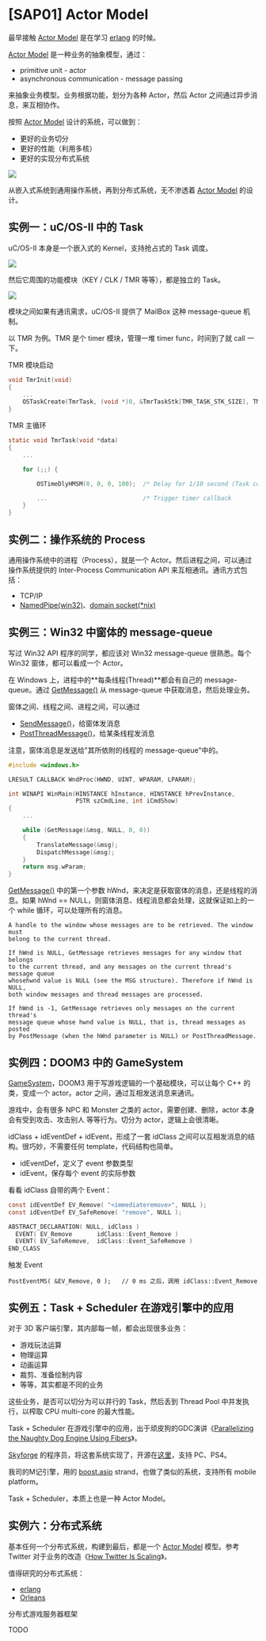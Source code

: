 # [SAP01] Actor Model

最早接触 [Actor Model][1] 是在学习 [erlang][2] 的时候。

[Actor Model][1] 是一种业务的抽象模型，通过：

 * primitive unit - actor
 * asynchronous communication - message passing

来抽象业务模型。业务根据功能，划分为各种 Actor，然后 Actor 之间通过异步消息，来互相协作。

按照 [Actor Model][1] 设计的系统，可以做到：

 * 更好的业务切分
 * 更好的性能（利用多核）
 * 更好的实现分布式系统

![](2018_11_28_actor_model_image_01.png)

从嵌入式系统到通用操作系统，再到分布式系统，无不渗透着 [Actor Model][1] 的设计。


## 实例一：uC/OS-II 中的 Task

uC/OS-II 本身是一个嵌入式的 Kernel，支持抢占式的 Task 调度。

![](2018_11_28_actor_model_image_02.png)

然后它周围的功能模块（KEY / CLK / TMR 等等），都是独立的 Task。

![](2018_11_28_actor_model_image_03.png)

模块之间如果有通讯需求，uC/OS-II 提供了 MailBox 这种 message-queue 机制。

以 TMR 为例。TMR 是个 timer 模块，管理一堆 timer func，时间到了就 call 一下。

TMR 模块启动

```C
void TmrInit(void)
{
    ...
    OSTaskCreate(TmrTask, (void *)0, &TmrTaskStk[TMR_TASK_STK_SIZE], TMR_TASK_PRIO);
}
```

TMR 主循环

```C
static void TmrTask(void *data)
{
    ...

    for (;;) {

        OSTimeDlyHMSM(0, 0, 0, 100);  /* Delay for 1/10 second (Task context-switch) */

        ...                           /* Trigger timer callback                      */
    }
}
```


## 实例二：操作系统的 Process

通用操作系统中的进程（Process），就是一个 Actor。然后进程之间，可以通过操作系统提供的 Inter-Process Communication API 来互相通讯。通讯方式包括：

 * TCP/IP
 * [NamedPipe(win32)][3]、[domain socket(*nix)][4]


## 实例三：Win32 中窗体的 message-queue

写过 Win32 API 程序的同学，都应该对 Win32 message-queue 很熟悉。每个 Win32 窗体，都可以看成一个 Actor。

在 Windows 上，进程中的**每条线程(Thread)**都会有自己的 message-queue。通过 [GetMessage()][6] 从 message-queue 中获取消息，然后处理业务。

窗体之间、线程之间、进程之间，可以通过

 * [SendMessage()][5]，给窗体发消息
 * [PostThreadMessage()][6]，给某条线程发消息

注意，窗体消息是发送给"其所依附的线程的 message-queue"中的。

```C
#include <windows.h>

LRESULT CALLBACK WndProc(HWND, UINT, WPARAM, LPARAM);

int WINAPI WinMain(HINSTANCE hInstance, HINSTANCE hPrevInstance,
                   PSTR szCmdLine, int iCmdShow)
{
    ...

    while (GetMessage(&msg, NULL, 0, 0))
    {
        TranslateMessage(&msg);
        DispatchMessage(&msg);
    }
    return msg.wParam;
}
```

[GetMessage()][7] 中的第一个参数 hWnd，来决定是获取窗体的消息，还是线程的消息。如果 hWnd == NULL，则窗体消息、线程消息都会处理，这就保证如上的一个 while 循环，可以处理所有的消息。

```
A handle to the window whose messages are to be retrieved. The window must
belong to the current thread.

If hWnd is NULL, GetMessage retrieves messages for any window that belongs
to the current thread, and any messages on the current thread's message queue
whosehwnd value is NULL (see the MSG structure). Therefore if hWnd is NULL,
both window messages and thread messages are processed.

If hWnd is -1, GetMessage retrieves only messages on the current thread's
message queue whose hwnd value is NULL, that is, thread messages as posted
by PostMessage (when the hWnd parameter is NULL) or PostThreadMessage.
```


## 实例四：DOOM3 中的 GameSystem

[GameSystem][8]，DOOM3 用于写游戏逻辑的一个基础模块，可以让每个 C++ 的类，变成一个 actor。actor 之间，通过互相发送消息来通讯。

游戏中，会有很多 NPC 和 Monster 之类的 actor，需要创建、删除，actor 本身会有受到攻击、攻击别人 等等行为。切分为 actor，逻辑上会很清晰。

idClass + idEventDef + idEvent，形成了一套 idClass 之间可以互相发消息的结构。很巧妙，不需要任何 template，代码结构也简单。

 * idEventDef，定义了 event 参数类型
 * idEvent，保存每个 event 的实际参数

看看 idClass 自带的两个 Event：

```C
const idEventDef EV_Remove( "<immediateremove>", NULL );
const idEventDef EV_SafeRemove( "remove", NULL );

ABSTRACT_DECLARATION( NULL, idClass )
  EVENT( EV_Remove       idClass::Event_Remove )
  EVENT( EV_SafeRemove,  idClass::Event_SafeRemove )
END_CLASS
```

触发 Event

```
PostEventMS( &EV_Remove, 0 );   // 0 ms 之后，调用 idClass::Event_Remove
```


## 实例五：Task + Scheduler 在游戏引擎中的应用

对于 3D 客户端引擎，其内部每一帧，都会出现很多业务：

 * 游戏玩法运算
 * 物理运算
 * 动画运算
 * 裁剪、准备绘制内容
 * 等等，其实都是不同的业务

这些业务，是否可以切分为可以并行的 Task，然后丢到 Thread Pool 中并发执行，以榨取 CPU multi-core 的最大性能。

Task + Scheduler 在游戏引擎中的应用，出于顽皮狗的GDC演讲《[Parallelizing the Naughty Dog Engine Using Fibers][9]》。

[Skyforge][10] 的程序员，将这套系统实现了，开源在[这里][11]，支持 PC、PS4。

我司的M记引擎，用的 [boost.asio][12] strand，也做了类似的系统，支持所有 mobile platform。

Task + Scheduler，本质上也是一种 Actor Model。


## 实例六：分布式系统

基本任何一个分布式系统，构建到最后，都是一个 [Actor Model][1] 模型。参考 Twitter 对于业务的改造《[How Twitter Is Scaling][13]》。

值得研究的分布式系统：

 * [erlang][2]
 * [Orleans][14]

分布式游戏服务器框架

TODO


[1]:https://en.wikipedia.org/wiki/Actor_model
[2]:http://www.erlang.org/
[3]:https://msdn.microsoft.com/en-us/library/windows/desktop/aa365146(v=vs.85).aspx
[4]:http://pubs.opengroup.org/onlinepubs/9699919799/functions/socketpair.html
[5]:https://docs.microsoft.com/en-us/windows/desktop/api/winuser/nf-winuser-sendmessage
[6]:https://docs.microsoft.com/en-us/windows/desktop/api/winuser/nf-winuser-postthreadmessagea
[7]:https://docs.microsoft.com/en-us/windows/desktop/api/winuser/nf-winuser-getmessage
[8]:https://github.com/TTimo/doom3.gpl/tree/master/neo/game/gamesys
[9]:http://www.swedishcoding.com/wp-content/uploads/2015/03/parallelizing_the_naughty_dog_engine_using_fibers.pdf
[10]:https://sf.my.com/us
[11]:https://github.com/SergeyMakeev/TaskScheduler
[12]:https://www.boost.org/doc/libs/1_68_0/doc/html/boost_asio.html
[13]:https://waimingmok.wordpress.com/2009/06/27/how-twitter-is-scaling/
[14]:https://dotnet.github.io/orleans/
